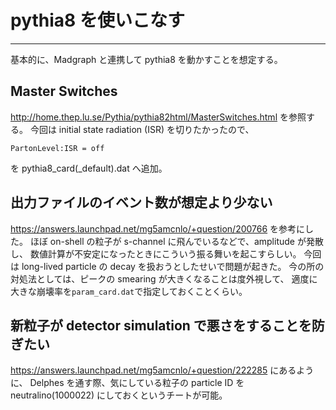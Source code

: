 # pythia8 を使いこなす #

-------------------------------------------------------------------------------

基本的に、Madgraph と連携して pythia8 を動かすことを想定する。

## Master Switches ##

http://home.thep.lu.se/Pythia/pythia82html/MasterSwitches.html を参照する。
今回は initial state radiation (ISR) を切りたかったので、

``` dat
PartonLevel:ISR = off
```

を pythia8\_card(\_default).dat へ追加。

## 出力ファイルのイベント数が想定より少ない ##

https://answers.launchpad.net/mg5amcnlo/+question/200766 を参考にした。
ほぼ on-shell の粒子が s-channel に飛んでいるなどで、amplitude が発散し、
数値計算が不安定になったときにこういう振る舞いを起こすらしい。
今回は long-lived particle の decay を扱おうとしたせいで問題が起きた。
今の所の対処法としては、ピークの smearing が大きくなることは度外視して、
適度に大きな崩壊率を`param_card.dat`で指定しておくことくらい。

## 新粒子が detector simulation で悪さをすることを防ぎたい ##

https://answers.launchpad.net/mg5amcnlo/+question/222285 にあるように、
Delphes を通す際、気にしている粒子の particle ID を neutralino(1000022) にしておくというチートが可能。
